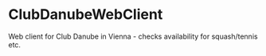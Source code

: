 ClubDanubeWebClient
===================

Web client for Club Danube in Vienna - checks availability for squash/tennis etc.

